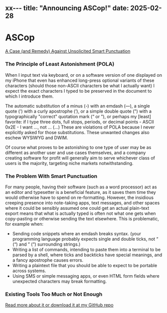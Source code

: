 xx---
title: "Announcing ASCop!"
date: 2025-02-28
---

# ASCop 
[A Case (and Remedy) Against Unsolicited Smart Punctuation](https://github.com/scottvr/ascop/)

### The Principle of Least Astonishment (POLA)

When I input text via keyboard, or on a software version of one displayed on my iPhone that even has enhanced long-press optional variants of these characters (should those non-ASCII characters be what I actually want) I expect the exact characters I typed to be preserved in the document to which I introduce them. 

The automatic substitution of a minus (-) with an emdash (—), a single quote (') with a curly apostrophe (’), or a simple double quote (") with a typographically "correct" quotation mark (“ or ”), or perhaps my [least] favorite: if I type three dots, full stops, periods, or decimal points - ASCII 0x2E - I want ..., not … (…) These are violations of POLA because I never explicitly asked for those substitutions. These unwanted changes also eschew WYSIWYG and DWIM.

Of course what proves to be astonishing to one type of user may be as different as another user and use cases themselves, and a company creating software for profit will generally aim to serve whichever class of users is the majority, targeting niche markets notwithstanding.

### The Problem With Smart Punctuation

For many people, having their software (such as a word processor) act as an editor and typesetter is a beneficial feature, as it saves them time they would otherwise have to spend on re-formatting. However, the insidious creeping presence into note-taking apps, text messages, and other spaces where it could be sensibly assumed one could get an actual plain-text export means that what is actually typed is often not what one gets when copy-pasting or otherwise sending the text elsewhere. This is problematic, for example when:

- Sending code snippets where an emdash breaks syntax. (your programming language probably expects single and double ticks, not “ (&ldquo;) and ” (&rdquo;) surrounding strings.)
- Writing a list of commands, intending to paste them into a terminal to be parsed by a shell, where ticks and backticks have special meanings, and a fancy apostrophe causes errors.
- Writing a plaintext file that you should be able to expect to be portable across systems.
- Using SMS or simple messaging apps, or even HTML form fields where unexpected characters may break formatting.

### Existing Tools Too Much or Not Enough

[Read more about it or download it at my GitHub repo](https://github.com/scottvr/ascop/)
